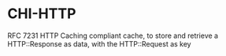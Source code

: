 # CHI-HTTP
RFC 7231 HTTP Caching compliant cache, to store and retrieve a HTTP::Response as data, with the HTTP::Request as key
